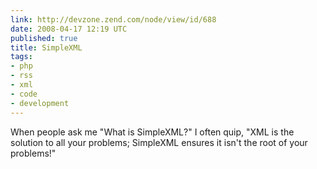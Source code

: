 ```yaml
---
link: http://devzone.zend.com/node/view/id/688
date: 2008-04-17 12:19 UTC
published: true
title: SimpleXML
tags:
- php
- rss
- xml
- code
- development
---
```


When people ask me "What is SimpleXML?" I often quip, "XML is the solution to all your problems; SimpleXML ensures it isn't the root of your problems!"
